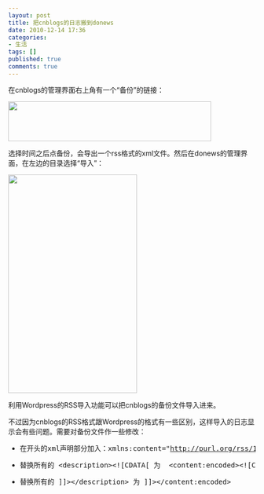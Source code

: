 ```yaml
---
layout: post
title: 把cnblogs的日志搬到donews
date: 2010-12-14 17:36
categories:
- 生活
tags: []
published: true
comments: true
---
```

<p>在cnblogs的管理界面右上角有一个“备份”的链接：</p>

<p><a href="http://phaibin.files.wordpress.com/2010/12/jpg"><img class="alignnone size-full wp-image-988585" title="未命名" src="http://phaibin.files.wordpress.com/2010/12/jpg" alt="" width="413" height="81" /></a></p>

<p>选择时间之后点备份，会导出一个rss格式的xml文件。然后在donews的管理界面，在左边的目录选择“导入”：</p>

<p><a href="http://phaibin.files.wordpress.com/2010/12/rss3.png"><img class="alignnone size-full wp-image-988586" title="rss" src="http://phaibin.files.wordpress.com/2010/12/rss3.png" alt="" width="262" height="445" /></a></p>

<p>利用Wordpress的RSS导入功能可以把cnblogs的备份文件导入进来。</p>

<p>不过因为cnblogs的RSS格式跟Wordpress的格式有一些区别，这样导入的日志显示会有些问题。需要对备份文件作一些修改：
<ul>
	<li>
<pre>在开头的xml声明部分加入：xmlns:content="<a href="http://purl.org/rss/1.0/modules/content/">http://purl.org/rss/1.0/modules/content/</a>"</pre>
</li>
</ul>
<ul>
	<li>
<pre>替换所有的 &lt;description&gt;&lt;![CDATA[ 为  &lt;content:encoded&gt;&lt;![CDATA[</pre>
</li>
	<li>
<pre>替换所有的 ]]&gt;&lt;/description&gt; 为 ]]&gt;&lt;/content:encoded&gt;</pre>
</li>
</ul></p>
